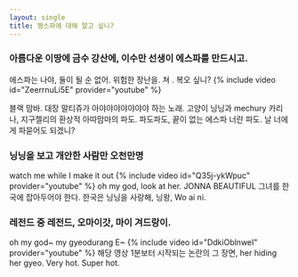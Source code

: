 ```yaml
---
layout: single
title: 짱스파에 대해 알고 싶니?
---
```


### 아름다운 이땅에 금수 강산에, 이수만 선생이 에스파를 만드시고.

에스파는 나야, 둘이 될 순 없어.
위험한 장난을. 쳐 . 복오 싶니?
{% include video id="ZeerrnuLi5E" provider="youtube" %}

블랙 맘바. 대장 말티쥬가 아야야야야야야야 하는 노래.
고양이 닝닝과 mechury 카리나, 지구젤리의 환상적 아따맘마의 파도.
파도파도, 끝이 없는 에스파 너란 파도. 날 너에게 파묻어도 되겠니?

### 닝닝을 보고 개안한 사람만 오천만명

watch me while I make it out
{% include video id="Q35j-ykWpuc" provider="youtube" %}
oh my god, look at her. JONNA BEAUTIFUL
그녀를 한국에 잡아두어야 한다. 한국은 닝닝을 사랑해, 닝왕, Wo ai ni.

### 레전드 중 레전드, 오마이갓, 마이 겨드랑이.

oh my god~ my gyeodurang E~
{% include video id="DdkiOblnweI" provider="youtube" %}
해당 영상 1분보터 시작되는 논란의 그 장면, her hiding her gyeo. Very hot. Super hot.
